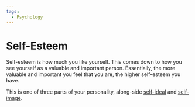 ```yaml
---
tags:
  - Psychology
---
```

# Self-Esteem

Self-esteem is how much you like yourself. This comes down to how you see yourself as a valuable and important person. Essentially, the more valuable and important you feel that you are, the higher self-esteem you have. 

This is one of three parts of your personality, along-side [self-ideal](health/self-ideal.md) and [self-image](health/self-image.md).
